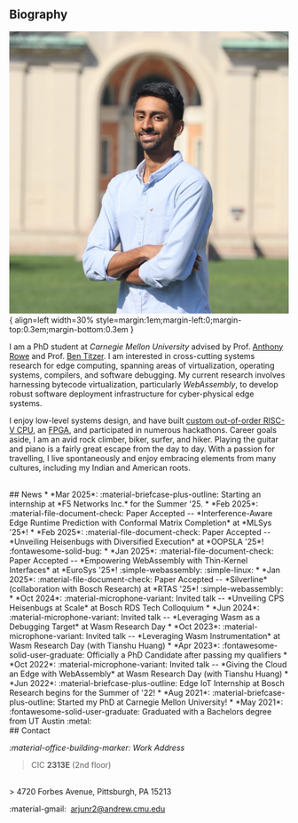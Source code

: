 
## Biography
![title](assets/home/Headshot_Portrait.jpg){ align=left width=30% style=margin:1em;margin-left:0;margin-top:0.3em;margin-bottom:0.3em }

I am a PhD student at *Carnegie Mellon University* advised by Prof. [Anthony Rowe](https://users.ece.cmu.edu/~agr/) and Prof. [Ben Titzer](https://s3d.cmu.edu/people/core-faculty/titzer-ben.html).
I am interested in cross-cutting systems research for edge computing, spanning areas of virtualization, operating systems, compilers, and software debugging.
My current research involves harnessing bytecode virtualization, particularly *WebAssembly*, to develop robust software deployment infrastructure for cyber-physical edge systems.

I enjoy low-level systems design, and have built  [custom out-of-order RISC-V CPU](projects.md/#extending-the-risc-v-isa), 
an [FPGA](projects.md/#xc2064-fpga-design), and participated in numerous hackathons.
Career goals aside, I am an avid rock climber, biker, surfer, and hiker. 
Playing the guitar and piano is a fairly great escape from the day to day.
With a passion for travelling, I live spontaneously and enjoy embracing elements from many cultures, including my Indian and American roots.

<!---
A notably exciting one was a fully-functional in-house out-of-order RISC-V core with custom perfomance-enhancing extensions to 
the ISA. A more detailed list of my personal projects can be found [here](projects.md)
--->


<br/>
## News
* *Mar 2025*: :material-briefcase-plus-outline: Starting an internship at *F5 Networks Inc.* for the Summer '25.
* *Feb 2025*: :material-file-document-check: Paper Accepted -- *Interference-Aware Edge Runtime Prediction with Conformal Matrix Completion* at *MLSys '25*! 
* *Feb 2025*: :material-file-document-check: Paper Accepted -- *Unveiling Heisenbugs with Diversified Execution* at *OOPSLA '25*! :fontawesome-solid-bug:
* *Jan 2025*: :material-file-document-check: Paper Accepted -- *Empowering WebAssembly with Thin-Kernel Interfaces* at *EuroSys '25*! :simple-webassembly: :simple-linux:
* *Jan 2025*: :material-file-document-check: Paper Accepted -- *Silverline* (collaboration with Bosch Research) at *RTAS '25*! :simple-webassembly:
* *Oct 2024*: :material-microphone-variant: Invited talk -- *Unveiling CPS Heisenbugs at Scale* at Bosch RDS Tech Colloquium
* *Jun 2024*: :material-microphone-variant: Invited talk -- *Leveraging Wasm as a Debugging Target* at Wasm Research Day
* *Oct 2023*: :material-microphone-variant: Invited talk -- *Leveraging Wasm Instrumentation* at Wasm Research Day (with Tianshu Huang)
* *Apr 2023*: :fontawesome-solid-user-graduate: Officially a PhD Candidate after passing my qualifiers
* *Oct 2022*: :material-microphone-variant: Invited talk -- *Giving the Cloud an Edge with WebAssembly* at Wasm Research Day (with Tianshu Huang)
* *Jun 2022*: :material-briefcase-plus-outline: Edge IoT Internship at Bosch Research begins for the Summer of '22!
* *Aug 2021*: :material-briefcase-plus-outline: Started my PhD at Carnegie Mellon University!
* *May 2021*: :fontawesome-solid-user-graduate: Graduated with a Bachelors degree from UT Austin :metal: 

<br/>
## Contact

*:material-office-building-marker: Work Address* 
> CIC **2313E** (2nd floor)
<br/>
> 4720 Forbes Avenue, Pittsburgh, PA 15213

:material-gmail:&nbsp; [arjunr2@andrew.cmu.edu](mailto:arjunr2@andrew.cmu.edu)


<br/>
